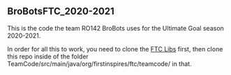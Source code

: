 ## BroBotsFTC_2020-2021

This is the code the team RO142 BroBots uses for the Ultimate Goal season 2020-2021.

In order for all this to work, you need to clone the [FTC Libs](https://github.com/FIRST-Tech-Challenge/FtcRobotController) first, then clone this repo inside of the folder TeamCode/src/main/java/org/firstinspires/ftc/teamcode/ in that.
